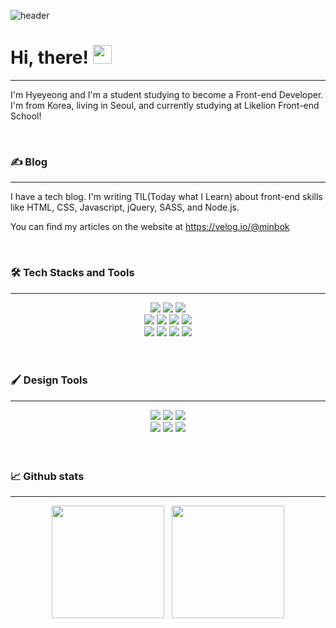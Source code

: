 ![header](https://capsule-render.vercel.app/api?type=waving&color=0:12c2e9,50:c471ed,100:f64f59?&height=200)

# Hi, there! <img src="https://raw.githubusercontent.com/MartinHeinz/MartinHeinz/master/wave.gif" width="30px">

---
I'm Hyeyeong and I'm a student studying to become a Front-end Developer.<br>
I'm from Korea, living in Seoul, and currently studying at Likelion Front-end School!

<br>

### ✍ Blog
---
I have a tech blog. I'm writing TIL(Today what I Learn) about front-end skills
<br>like HTML, CSS, Javascript, jQuery, SASS, and Node.js. 

You can find my articles on the website at https://velog.io/@minbok

<br>


### 🛠 Tech Stacks and Tools
---
<div align="center">
<img src="https://img.shields.io/badge/-HTML5-E34F26?style=flat&logo=HTML5&logoColor=white">

<img src="https://img.shields.io/badge/-CSS3-1572B6?style=flat&logo=CSS3&logoColor=white">

<img src="https://img.shields.io/badge/-JavaScript-F7DF1E?style=flat&logo=JavaScript&logoColor=white">
</div>

<div align="center">
<img src="https://img.shields.io/badge/-Node.js-339933?style=flat&logo=Node.js&logoColor=white">
   
<img src="https://img.shields.io/badge/-React-61dafb?style=flat&logo=React&logoColor=white">

<img src="https://img.shields.io/badge/-Webpack-8DD6F9?style=flat&logo=Webpack&logoColor=white">
   
<img src="https://img.shields.io/badge/-jQuery-0769AD?style=flat&logo=jQuery&logoColor=white">
</div>

<div align="center">
<img src="https://img.shields.io/badge/-Git-F05032?style=flat&logo=Git&logoColor=white">

<img src="https://img.shields.io/badge/-GitHub-181717?style=flat&logo=GitHub&logoColor=white">

<img src="https://img.shields.io/badge/-Visual Studio Code-007ACC?style=flat&logo=Visual Studio Code&logoColor=white">

<img src="https://img.shields.io/badge/-RStudio-75AADB?style=flat&logo=RStudio&logoColor=white">
</div>

<br>
<br>

### 🖌 Design Tools
---
<div align="center">
<img src="https://img.shields.io/badge/-Adobe XD-FF61F6?style=flat&logo=Adobe XD&logoColor=white">

<img src="https://img.shields.io/badge/-Figma-F24E1E?style=flat&logo=Figma&logoColor=white">

<img src="https://img.shields.io/badge/-Autodesk-0696D7?style=flat&logo=Autodesk&logoColor=white">
</div>

<div align="center">
<img src="https://img.shields.io/badge/-Adobe Photoshop-31A8FF?style=flat&logo=Adobe Photoshop&logoColor=white">

<img src="https://img.shields.io/badge/-Adobe Illustrator-FF9A00?style=flat&logo=Adobe Illustrator&logoColor=white">

<img src="https://img.shields.io/badge/-Adobe After Effects-9999FF?style=flat&logo=Adobe After Effects&logoColor=white">
</div>

<br>
<br>

### 📈 Github stats
---
<div align="center">
   <img src="https://github-readme-stats.vercel.app/api/top-langs/?username=minbok-1998&langs_count=8&theme=dracula" height="180px">
  &nbsp
   <img src="https://github-readme-stats.vercel.app/api?username=minbok-1998&show_icons=true&theme=dracula" height="180px">
</div>
